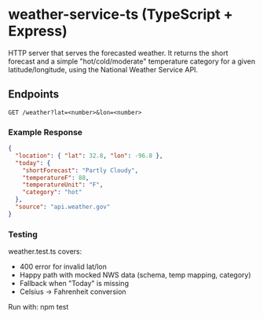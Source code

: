 # weather-service-ts (TypeScript + Express)
HTTP server that serves the forecasted weather. It returns the short forecast and a simple "hot/cold/moderate" temperature category for a given latitude/longitude, using the National Weather Service API.

## Endpoints

```
GET /weather?lat=<number>&lon=<number>
```

### Example Response

```json
{
  "location": { "lat": 32.8, "lon": -96.8 },
  "today": {
    "shortForecast": "Partly Cloudy",
    "temperatureF": 88,
    "temperatureUnit": "F",
    "category": "hot"
  },
  "source": "api.weather.gov"
}
```

### Testing

weather.test.ts covers:

- 400 error for invalid lat/lon
- Happy path with mocked NWS data (schema, temp mapping, category)
- Fallback when "Today" is missing
- Celsius → Fahrenheit conversion

Run with:
npm test